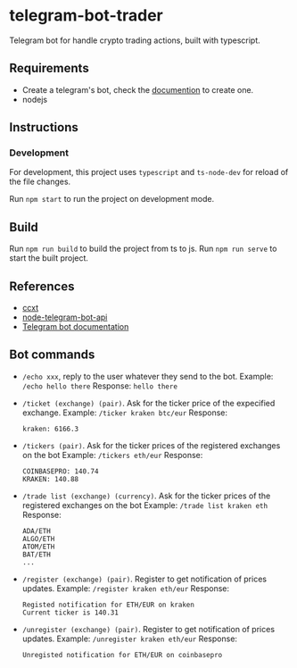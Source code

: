 # telegram-bot-trader

Telegram bot for handle crypto trading actions, built with typescript.

## Requirements

- Create a telegram's bot, check the [documention](https://core.telegram.org/bots#3-how-do-i-create-a-bot) to create one.
- nodejs

## Instructions

### Development

For development, this project uses `typescript` and `ts-node-dev` for reload of the file changes.

Run `npm start` to run the project on development mode.

## Build

Run `npm run build` to build the project from ts to js.
Run `npm run serve` to start the built project.

## References

- [ccxt](https://github.com/ccxt/ccxt)
- [node-telegram-bot-api](https://github.com/yagop/node-telegram-bot-api)
- [Telegram bot documentation](https://core.telegram.org/bots)

## Bot commands

- `/echo xxx`, reply to the user whatever they send to the bot.
  Example: `/echo hello there`
  Response: `hello there`

- `/ticket (exchange) (pair)`. Ask for the ticker price of the expecified exchange.
  Example: `/ticker kraken btc/eur`
  Response: 
  ```
  kraken: 6166.3
  ```

- `/tickers (pair)`. Ask for the ticker prices of the registered exchanges on the bot
  Example: `/tickers eth/eur`
  Response:
  ```
  COINBASEPRO: 140.74
  KRAKEN: 140.88
  ```

- `/trade list (exchange) (currency)`. Ask for the ticker prices of the registered exchanges on the bot
  Example: `/trade list kraken eth`
  Response:
  ```
  ADA/ETH
  ALGO/ETH
  ATOM/ETH
  BAT/ETH
  ...
  ```

- `/register (exchange) (pair)`. Register to get notification of prices updates.
  Example: `/register kraken eth/eur`
  Response:
  ```
  Registed notification for ETH/EUR on kraken
  Current ticker is 140.31
  ```

- `/unregister (exchange) (pair)`. Register to get notification of prices updates.
  Example: `/unregister kraken eth/eur`
  Response:
  ```
  Unregisted notification for ETH/EUR on coinbasepro
  ```